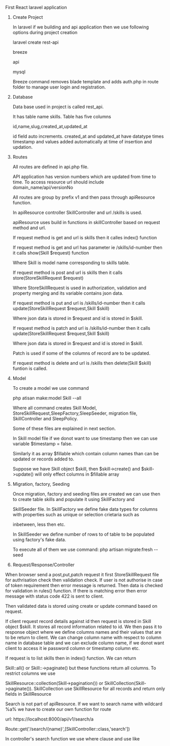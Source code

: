 First React laravel application

1. Create Project
   
   In laravel if we building and api application then we use following options during project creation
   
   laravel create rest-api
   
   breeze
   
   api
   
   mysql
   
   Breeze command removes blade template and adds auth.php in route folder to manage user login and registration.

2. Database
   
   Data base used in project is called rest_api.
   
   It has table name skills. Table has five columns
   
   id,name,slug,created_at,updated_at
   
   id field auto increments. created_at and updated_at have datatype times timestamp and values added automatically at time of insertion and
   updation.
   
4. Routes
   
   All routes are defined in api.php file.
   
   API application has version numbers which are updated from time to time. To access resource url should include domain_name/api/versionNo
   
   All routes are group by prefix v1 and then pass through apiResource function.
   
   In apiResource controller SkillController and url /skills is used.
   
   apiResource uses build in functions in skillController based on request method and url.
   
   If request method is get and url is skills then it calles index() function
   
   If request method is get and url has parameter ie /skills/id-number then it calls show(Skill $request) function
   
   Where Skill is model name corresponding to skills table.
   
   If request method is post and url is skills then it calls store(StoreSkillRequest $request)
   
   Where StoreSkillRequest is used in authorization, validation and property merging and its variable contains json data.
   
   If request method is put and url is /skills/id-number then it calls update(StoreSkillRequest $request,Skill $skill)
   
   Where json data is stored in $request and id is stored in $skill.
   
   If request method is patch and url is /skills/id-number then it calls update(StoreSkillRequest $request,Skill $skill)
   
   Where json data is stored in $request and id is stored in $skill.
   
   Patch is used if some of the columns of record are to be updated.
   
   If request method is delete and url is /skills then delete(Skill $skill) funtion is called.

6. Model
   
   To create a model we use command
   
   php atisan make:model Skill --all
   
   Where all command creates Skill Model, StoreSkillRequest,SleepFactory,SleepSeeder, migration file, SkillController and SleepPolicy.
   
   Some of these files are explained in next section.
   
   In Skill model file if we donot want to use timestamp then we can use variable $timestamp = false.
   
   Similarly it as array $fillable which contain column names than can be updated or records added to.
   
   Suppose we have Skill object $skill, then $skill->create() and $skill->update() will only effect columns in $fillable array

8. Migration, factory, Seeding
    
   Once migration, factory and seeding files are created we can use then to create table skills and populate it using SkillFactory and
   
   SkillSeeder file. In SkillFactory we define fake data types for columns with properties such as unique or selection crietaria such as
   
   inbetween, less then etc.
   
   In SkillSeeder we define number of rows to of table to be populated using factory's fake data.
   
   To execute all of them we use command: php artisan migrate:fresh --seed

10. Request/Response/Controller
    
   When browser send a post,put,patch request it first StoreSkillRequest file for authrisation check then validation check. If user is not
   authorise in case of token requirement then error message is returned. Then data is checked for validation in rules() function. If there is       matching error then error message with status code 422 is sent to client.
   
   Then validated data is stored using create or update command based on request.
   
   If client request record details against id then request is stored in Skill object $skill. It stores all record information related to id.
   We then pass it to response object where we define columns names and their values that are to be return to client. We can change column
   name with respect to column name in database table and we can exclude column name, if we donot want client to access it ie password column
   or timestamp column etc.
   
   If request is to list skills then in index() function. We can return
   
   Skill::all() or   Skill::->paginate() but these functions return all columns. To restrict columns we use
   
   SkillResource::collection(Skill->pagination()) or SkillCollection(Skill->paginate()). SkillCollection use SkillResource for all records and
   return only fields in SkillResource
   
   Search is not part of apiResource. If we want to search name with wildcard %a% we have to create our own function for route
   
   url: https://localhost:8000/api/v1/search/a
   
   Route::get('/search/{name}',[SkillController::class,'search'])
   
   In controller's search function we use where clause and use like
   
   
   
